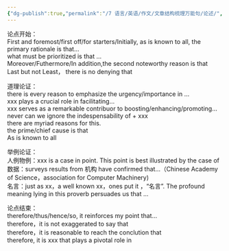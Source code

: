 ```yaml
---
{"dg-publish":true,"permalink":"/7 语言/英语/作文/文章结构梳理万能句/论述/","title":"论述"}
---
```



论点开始：  
First and foremost/first off/for starters/Initially, as is known to all, the primary rationale is that...  
what must be prioritized is that ...  
Moreover/Futhermore/In addition,the second noteworthy reason is that  
Last but not Least， there is no denying that

道理论证：  
there is every reason to emphasize the urgency/importance in ...  
xxx plays a crucial role in facilitating...  
xxx serves as a remarkable contribuor to boosting/enhancing/promoting...  
never can we ignore the indespensability of + xxx  
there are myriad reasons for this.  
the prime/chief cause is that  
As is known to all

举例论证：  
人例物例：xxx is a case in point. This point is best illustrated by the case of  
数据：surveys results from 机构 have confirmed that...（Chinese Academy of Science，association for Computer Machinery)  
名言：just as xx，a well known xx，ones put it ，“名言”. The profound meaning lying in this proverb persuades us that ...

论点结束：  
therefore/thus/hence/so, it reinforces my point that...  
therefore，it is not exaggerated to say that  
therefore，it is reasonable to reach the conclution that  
therefore, it is xxx that plays a pivotal role in
